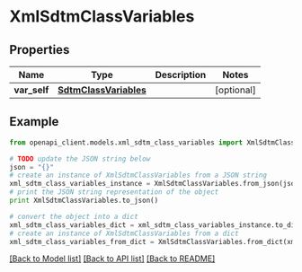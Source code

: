 # XmlSdtmClassVariables


## Properties
Name | Type | Description | Notes
------------ | ------------- | ------------- | -------------
**var_self** | [**SdtmClassVariables**](SdtmClassVariables.md) |  | [optional] 

## Example

```python
from openapi_client.models.xml_sdtm_class_variables import XmlSdtmClassVariables

# TODO update the JSON string below
json = "{}"
# create an instance of XmlSdtmClassVariables from a JSON string
xml_sdtm_class_variables_instance = XmlSdtmClassVariables.from_json(json)
# print the JSON string representation of the object
print XmlSdtmClassVariables.to_json()

# convert the object into a dict
xml_sdtm_class_variables_dict = xml_sdtm_class_variables_instance.to_dict()
# create an instance of XmlSdtmClassVariables from a dict
xml_sdtm_class_variables_from_dict = XmlSdtmClassVariables.from_dict(xml_sdtm_class_variables_dict)
```
[[Back to Model list]](../README.md#documentation-for-models) [[Back to API list]](../README.md#documentation-for-api-endpoints) [[Back to README]](../README.md)


